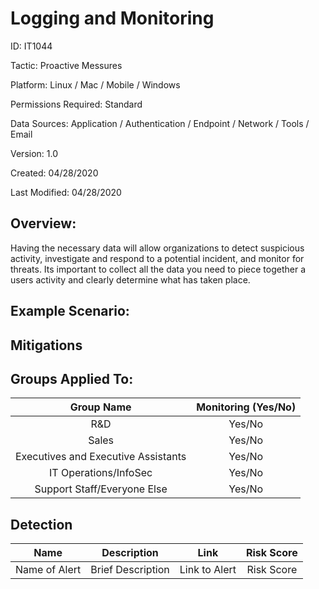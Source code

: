 # **Logging and Monitoring**

ID: IT1044

Tactic: Proactive Messures

Platform: Linux / Mac / Mobile / Windows

Permissions Required: Standard

Data Sources: Application / Authentication / Endpoint / Network / Tools / Email

Version: 1.0

Created: 04/28/2020

Last Modified: 04/28/2020


## **Overview:**
Having the necessary data will allow organizations to detect suspicious activity, investigate and respond to a potential incident, and monitor for threats. Its important to collect all the data you need to piece together a users activity and clearly determine what has taken place. 

## **Example Scenario:**

  

## **Mitigations**


## **Groups Applied To:**
| Group Name | Monitoring (Yes/No) |
| :---: | :---:|
| R&D	| Yes/No |
| Sales | Yes/No |
| Executives and Executive Assistants |	Yes/No |
| IT Operations/InfoSec	| Yes/No |
|Support Staff/Everyone Else | Yes/No|

## **Detection**
| Name | Description | Link | Risk Score |
| :---: | :---:|:---: | :---:|
| Name of Alert | Brief Description | Link to Alert | Risk Score|   






